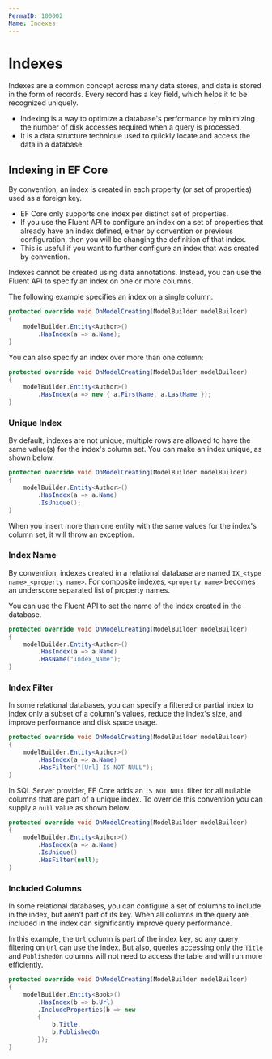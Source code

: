 ```yaml
---
PermaID: 100002
Name: Indexes
---
```


# Indexes

Indexes are a common concept across many data stores, and data is stored in the form of records. Every record has a key field, which helps it to be recognized uniquely.

 - Indexing is a way to optimize a database's performance by minimizing the number of disk accesses required when a query is processed.
 - It is a data structure technique used to quickly locate and access the data in a database.

## Indexing in EF Core

By convention, an index is created in each property (or set of properties) used as a foreign key.

 - EF Core only supports one index per distinct set of properties. 
 - If you use the Fluent API to configure an index on a set of properties that already have an index defined, either by convention or previous configuration, then you will be changing the definition of that index. 
 - This is useful if you want to further configure an index that was created by convention.

Indexes cannot be created using data annotations. Instead, you can use the Fluent API to specify an index on one or more columns.

The following example specifies an index on a single column.

```csharp
protected override void OnModelCreating(ModelBuilder modelBuilder)
{
    modelBuilder.Entity<Author>()
        .HasIndex(a => a.Name);
}
```

You can also specify an index over more than one column:

```csharp
protected override void OnModelCreating(ModelBuilder modelBuilder)
{
    modelBuilder.Entity<Author>()
        .HasIndex(a => new { a.FirstName, a.LastName });
}
```

### Unique Index

By default, indexes are not unique, multiple rows are allowed to have the same value(s) for the index's column set. You can make an index unique, as shown below.

```csharp
protected override void OnModelCreating(ModelBuilder modelBuilder)
{
    modelBuilder.Entity<Author>()
        .HasIndex(a => a.Name)
        .IsUnique();
}

```

When you insert more than one entity with the same values for the index's column set, it will throw an exception.

### Index Name

By convention, indexes created in a relational database are named `IX_<type name>_<property name>`. For composite indexes, `<property name>` becomes an underscore separated list of property names.

You can use the Fluent API to set the name of the index created in the database.

```csharp
protected override void OnModelCreating(ModelBuilder modelBuilder)
{
    modelBuilder.Entity<Author>()
        .HasIndex(a => a.Name)
        .HasName("Index_Name");
}
```

### Index Filter

In some relational databases, you can specify a filtered or partial index to index only a subset of a column's values, reduce the index's size, and improve performance and disk space usage.

```csharp
protected override void OnModelCreating(ModelBuilder modelBuilder)
{
    modelBuilder.Entity<Author>()
        .HasIndex(a => a.Name)
        .HasFilter("[Url] IS NOT NULL");
}
```

In SQL Server provider, EF Core adds an `IS NOT NULL` filter for all nullable columns that are part of a unique index. To override this convention you can supply a `null` value as shown below.

```csharp
protected override void OnModelCreating(ModelBuilder modelBuilder)
{
    modelBuilder.Entity<Author>()
        .HasIndex(a => a.Name)
        .IsUnique()
        .HasFilter(null);
}
```

### Included Columns

In some relational databases, you can configure a set of columns to include in the index, but aren't part of its key. When all columns in the query are included in the index can significantly improve query performance.

In this example, the `Url` column is part of the index key, so any query filtering on `Url` can use the index. But also, queries accessing only the `Title` and `PublishedOn` columns will not need to access the table and will run more efficiently.

```csharp
protected override void OnModelCreating(ModelBuilder modelBuilder)
{
    modelBuilder.Entity<Book>()
        .HasIndex(b => b.Url)
        .IncludeProperties(b => new
        {
            b.Title,
            b.PublishedOn
        });
}
```
